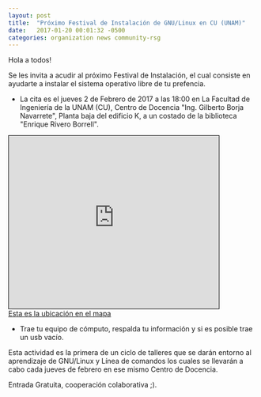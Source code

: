 ```yaml
---
layout: post
title:  "Próximo Festival de Instalación de GNU/Linux en CU (UNAM)"
date:   2017-01-20 00:01:32 -0500
categories: organization news community-rsg
---
```


Hola a todos!  

Se les invita a acudir al próximo Festival de Instalación, el cual consiste en ayudarte a instalar el sistema operativo 
libre de tu prefencia.   

* La cita es el jueves 2 de Febrero de 2017 a las 18:00 en La Facultad de Ingeniería de la UNAM (CU), Centro de Docencia "Ing. Gilberto Borja Navarrete",
Planta baja del edificio K, a un costado de la biblioteca "Enrique Rivero Borrell".

<iframe width="425" height="350" frameborder="0" scrolling="no" marginheight="0" marginwidth="0" src="http://www.openstreetmap.org/export/embed.html?bbox=-99.18847024440767%2C19.32264011064866%2C-99.17717278003694%2C19.329494242338995&amp;layer=mapnik&amp;marker=19.326067212438563%2C-99.18282151222229" style="border: 1px solid black"></iframe>
<br/>
<a href="http://www.openstreetmap.org/?mlat=19.32607&amp;mlon=-99.18282#map=18/19.32607/-99.18282&amp;layers=N">Esta es la ubicación en el mapa</a>

* Trae tu equipo de cómputo, respalda tu información y si es posible trae un usb vacío.

Esta actividad es la primera de un ciclo de talleres que se darán entorno al aprendizaje de GNU/Linux y
Línea de comandos los cuales se llevarán a cabo cada jueves de febrero en ese mismo Centro de Docencia.

Entrada Gratuita, cooperación colaborativa ;).
